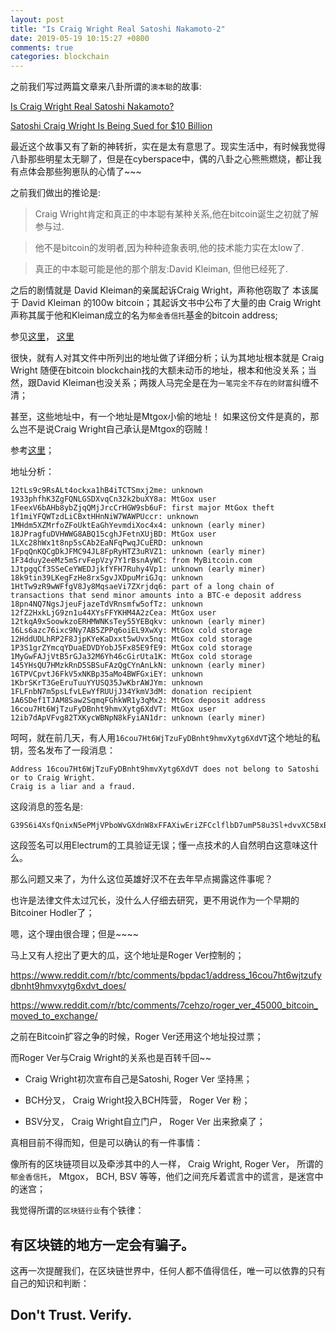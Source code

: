 ```yaml
---
layout: post
title: "Is Craig Wright Real Satoshi Nakamoto-2"
date: 2019-05-19 10:15:27 +0800
comments: true
categories: blockchain
---
```

之前我们写过两篇文章来八卦所谓的`澳本聪`的故事:

[Is Craig Wright Real Satoshi Nakamoto?](!https://happy123.me/blog/2016/05/02/is-craig-wright-real-satoshi-nakamoto/)

[Satoshi Craig Wright Is Being Sued for $10 Billion](!https://happy123.me/blog/2018/04/22/satoshi-craig-wright-is-being-sued-for-10-dollars-billion/)

最近这个故事又有了新的神转折，实在是太有意思了。现实生活中，有时候我觉得八卦那些明星太无聊了，但是在cyberspace中，偶的八卦之心熊熊燃烧，都让我有点体会那些狗崽队的心情了~~~

<!-- more -->

之前我们做出的推论是:

> Craig Wright肯定和真正的中本聪有某种关系,他在bitcoin诞生之初就了解参与过.

> 他不是bitcoin的发明者,因为种种迹象表明,他的技术能力实在太low了.

> 真正的中本聪可能是他的那个朋友:David Kleiman, 但他已经死了.

之后的剧情就是 David Kleiman的亲属起诉Craig Wright，声称他窃取了 本该属于  David Kleiman 的100w bitcoin；其起诉文书中公布了大量的由 Craig Wright声称其属于他和Kleiman成立的名为`郁金香信托`基金的bitcoin address;

参见[这里](!https://www.coindesk.com/satoshi-craig-wright-sued-10-billion)， [这里](!https://www.reddit.com/r/Bitcoin/comments/80e2l9/10_billion_lawsuit_filed_against_craig_wright/)

很快，就有人对其文件中所列出的地址做了详细分析；认为其地址根本就是 Craig Wright 随便在bitcoin blockchain找的大额未动币的地址，根本和他没关系；当然，跟David Kleiman也没关系；两拨人马完全是在为`一笔完全不存在的财富`纠缠不清；

甚至，这些地址中，有一个地址是Mtgox小偷的地址！ 如果这份文件是真的，那么岂不是说Craig Wright自己承认是Mtgox的窃贼！

参考[这里](!https://blog.wizsec.jp/2018/02/kleiman-v-craig-wright-bitcoins.html)；

地址分析：

```
12tLs9c9RsALt4ockxa1hB4iTCTSmxj2me: unknown
1933phfhK3ZgFQNLGSDXvqCn32k2buXY8a: MtGox user
1FeexV6bAHb8ybZjqQMjJrcCrHGW9sb6uF: first major MtGox theft
1f1miYFQWTzdLiCBxtHHnNiW7WAWPUccr: unknown
1MHdm5XZMrfoZFoUktEaGhYevmdiXoc4x4: unknown (early miner)
18JPragfuDVHWWG8ABQ15cghJFetnXUjBD: MtGox user
1LXc28hWx1t8np5sCAb2EaNFqPwqJCuERD: unknown
1FpqQnKQCgDkJFMC94JL8FpRyHTZ3uRVZ1: unknown (early miner)
1F34duy2eeMz5mSrvFepVzy7Y1rBsnAyWC: from MyBitcoin.com
1JtpgqCf3SSeCeYWEDJjkfYFH7Ruhy4Vp1: unknown (early miner)
18k9tin39LKegFzHe8rxSgvJXDpuMriGJq: unknown
1HtTw9zR9wWFfgV8Jy8MqsaeVi7ZXrjdq6: part of a long chain of transactions that send minor amounts into a BTC-e deposit address
18pn4NQ7NgsJjeuFjazeTdVRnsmfw5ofTz: unknown
12fZ2HxkLjG9zn1u44XYsFFYKHM4A2zCea: MtGox user
12tkqA9xSoowkzoERHMWNKsTey55YEBqkv: unknown (early miner)
16Ls6azc76ixc9Ny7AB5ZPPq6oiEL9XwXy: MtGox cold storage
12HddUDLhRP2F8JjpKYeKaDxxt5wUvx5nq: MtGox cold storage
1P3S1grZYmcqYDuaEDVDYobJ5Fx85E9fE9: MtGox cold storage
1MyGwFAJjVtB5rGJa32M6Yh46cGirUta1K: MtGox cold storage
145YHsQU7HMzkRnD5SBSuFAzQgCYnAnLkN: unknown (early miner)
16TPVCpvtJ6FkV5xNKBp35aMo4BWFGxiEY: unknown
1KbrSKrT3GeEruTuuYYUSQ35JwKbrAWJYm: unknown
1FLFnbN7m5psLfvLEwYfRUUjJ34YkmV3dM: donation recipient
1A6SDef1TJAM8Saw2SqmqFGhkWR1y3qMx2: MtGox deposit address
16cou7Ht6WjTzuFyDBnht9hmvXytg6XdVT: MtGox user
12ib7dApVFvg82TXKycWBNpN8kFyiAN1dr: unknown (early miner)
```

呵呵，就在前几天，有人用`16cou7Ht6WjTzuFyDBnht9hmvXytg6XdVT`这个地址的私钥，签名发布了一段消息：

```
Address 16cou7Ht6WjTzuFyDBnht9hmvXytg6XdVT does not belong to Satoshi or to Craig Wright.
Craig is a liar and a fraud.
```

这段消息的签名是:

```
G39S6i4XsfQnixN5ePMjVPboWvGXdnW8xFFAXiwEriZFCclflbD7umP58u3Sl+dvvXC5BxBrRNkTMNf92O1UIXw=
```
这段签名可以用Electrum的工具验证无误；懂一点技术的人自然明白这意味这什么。

那么问题又来了，为什么这位英雄好汉不在去年早点揭露这件事呢？

也许是法律文件太过冗长，没什么人仔细去研究，更不用说作为一个早期的Bitcoiner Hodler了；

嗯，这个理由很合理；但是~~~~

马上又有人挖出了更大的瓜，这个地址是Roger Ver控制的；

https://www.reddit.com/r/btc/comments/bpdac1/address_16cou7ht6wjtzufydbnht9hmvxytg6xdvt_does/

https://www.reddit.com/r/btc/comments/7cehzo/roger_ver_45000_bitcoin_moved_to_exchange/

之前在Bitcoin扩容之争的时候，Roger Ver还用这个地址投过票；

而Roger Ver与Craig Wright的关系也是百转千回~~

* Craig Wright初次宣布自己是Satoshi, Roger Ver 坚持黑；

* BCH分叉， Craig Wright投入BCH阵营， Roger Ver 粉；

* BSV分叉， Craig Wright自立门户， Roger Ver 出来掀桌了；

真相目前不得而知，但是可以确认的有一件事情：

像所有的区块链项目以及牵涉其中的人一样， Craig Wright, Roger Ver， 所谓的`郁金香信托`， Mtgox， BCH, BSV 等等，他们之间充斥着谎言中的谎言，是迷宫中的迷宫；

我觉得所谓的`区块链行业`有个铁律：

## 有区块链的地方一定会有骗子。

这再一次提醒我们，在区块链世界中，任何人都不值得信任，唯一可以依靠的只有自己的知识和判断：

## Don't Trust. Verify.
